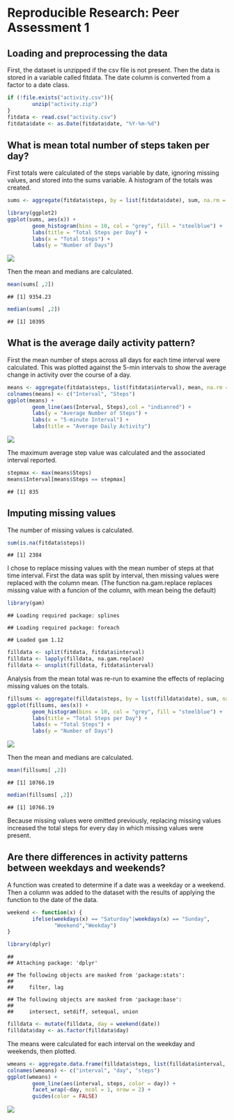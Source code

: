 # Reproducible Research: Peer Assessment 1


## Loading and preprocessing the data

First, the dataset is unzipped if the csv file is not present.  Then the data
is stored in a variable called fitdata.  The date column is converted from a 
factor to a date class.


```r
if (!file.exists("activity.csv")){
        unzip("activity.zip")
}
fitdata <- read.csv("activity.csv")
fitdata$date <- as.Date(fitdata$date, "%Y-%m-%d")
```

## What is mean total number of steps taken per day?

First totals were calculated of the steps variable by date, ignoring missing 
values, and stored into the sums variable.  A histogram of the totals was 
created.


```r
sums <- aggregate(fitdata$steps, by = list(fitdata$date), sum, na.rm = TRUE)

library(ggplot2)
ggplot(sums, aes(x)) + 
        geom_histogram(bins = 10, col = "grey", fill = "steelblue") +
        labs(title = "Total Steps per Day") +
        labs(x = "Total Steps") +
        labs(y = "Number of Days")
```

![](PA1_template_files/figure-html/unnamed-chunk-2-1.png)<!-- -->

Then the mean and medians are calculated.


```r
mean(sums[ ,2])
```

```
## [1] 9354.23
```

```r
median(sums[ ,2])
```

```
## [1] 10395
```

## What is the average daily activity pattern?

First the mean number of steps across all days for each time interval were 
calculated.  This was plotted against the 5-min intervals to show the average 
change in activity over the course of a day.


```r
means <- aggregate(fitdata$steps, list(fitdata$interval), mean, na.rm = TRUE)
colnames(means) <- c("Interval", "Steps")
ggplot(means) +
        geom_line(aes(Interval, Steps),col = "indianred") +
        labs(y = "Average Number of Steps") + 
        labs(x = "5-minute Interval") +
        labs(title = "Average Daily Activity")
```

![](PA1_template_files/figure-html/unnamed-chunk-4-1.png)<!-- -->

The maximum average step value was calculated and the associated interval
reported.


```r
stepmax <- max(means$Steps)
means$Interval[means$Steps == stepmax]
```

```
## [1] 835
```

## Imputing missing values

The number of missing values is calculated.

```r
sum(is.na(fitdata$steps))
```

```
## [1] 2304
```

I chose to replace missing values with the mean number of steps at that time 
interval. First the data was split by interval, then missing values were 
replaced with the column mean.  (The function na.gam.replace replaces missing 
value with a funcion of the column, with mean being the default)


```r
library(gam)
```

```
## Loading required package: splines
```

```
## Loading required package: foreach
```

```
## Loaded gam 1.12
```

```r
filldata <- split(fitdata, fitdata$interval)
filldata <- lapply(filldata, na.gam.replace)
filldata <- unsplit(filldata, fitdata$interval)
```

Analysis from the mean total was re-run to examine the effects of replacing
missing values on the totals. 


```r
fillsums <- aggregate(filldata$steps, by = list(filldata$date), sum, na.rm = TRUE)
ggplot(fillsums, aes(x)) + 
        geom_histogram(bins = 10, col = "grey", fill = "steelblue") +
        labs(title = "Total Steps per Day") +
        labs(x = "Total Steps") +
        labs(y = "Number of Days")
```

![](PA1_template_files/figure-html/unnamed-chunk-8-1.png)<!-- -->

Then the mean and medians are calculated.


```r
mean(fillsums[ ,2])
```

```
## [1] 10766.19
```

```r
median(fillsums[ ,2])
```

```
## [1] 10766.19
```

Because missing values were omitted previously, replacing missing values 
increased the total steps for every day in which missing values were present.

## Are there differences in activity patterns between weekdays and weekends?

A function was created to determine if a date was a weekday or a weekend.
Then a column was added to the dataset with the results of applying the 
function to the date of the data.  

```r
weekend <- function(x) {
        ifelse(weekdays(x) == "Saturday"|weekdays(x) == "Sunday",
               "Weekend","Weekday")
}

library(dplyr)
```

```
## 
## Attaching package: 'dplyr'
```

```
## The following objects are masked from 'package:stats':
## 
##     filter, lag
```

```
## The following objects are masked from 'package:base':
## 
##     intersect, setdiff, setequal, union
```

```r
filldata <- mutate(filldata, day = weekend(date))
filldata$day <- as.factor(filldata$day)
```

The means were calculated for each interval on the weekday and weekends, then
plotted.


```r
wmeans <- aggregate.data.frame(filldata$steps, list(filldata$interval, filldata$day), "mean")
colnames(wmeans) <- c("interval", "day", "steps")
ggplot(wmeans) +
        geom_line(aes(interval, steps, color = day)) +
        facet_wrap(~day, ncol = 1, nrow = 2) +
        guides(color = FALSE)
```

![](PA1_template_files/figure-html/unnamed-chunk-11-1.png)<!-- -->

